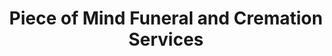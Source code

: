 ---
title: "Piece of Mind Funeral and Cremation Services"
url: /west-milwaukee/piece-of-mind-funeral-and-cremation-services/
shop: Bestattungen
---